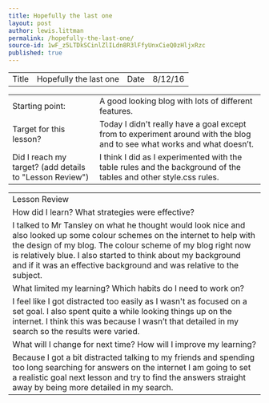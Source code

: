 ```yaml
---
title: Hopefully the last one
layout: post
author: lewis.littman
permalink: /hopefully-the-last-one/
source-id: 1wF_z5LTDkSCinlZlILdn8R3lFfyUnxCieQ0zHljxRzc
published: true
---
```

<table>
  <tr>
    <td>Title</td>
    <td>Hopefully the last one</td>
    <td>Date</td>
    <td>8/12/16</td>
  </tr>
</table>


<table>
  <tr>
    <td>Starting point:</td>
    <td>A good looking blog with lots of different features.</td>
  </tr>
  <tr>
    <td>Target for this lesson?</td>
    <td>Today I didn't really have a goal except from to experiment around with the blog and to see what works and what doesn’t.</td>
  </tr>
  <tr>
    <td>Did I reach my target? 
(add details to "Lesson Review")</td>
    <td>I think I did as I experimented with the table rules and the background of the tables and other style.css rules.</td>
  </tr>
</table>


<table>
  <tr>
    <td>Lesson Review</td>
  </tr>
  <tr>
    <td>How did I learn? What strategies were effective? </td>
  </tr>
  <tr>
    <td>I talked to Mr Tansley on what he thought would look nice and also looked up some colour schemes on the internet to help with the design of my blog. The colour scheme of my blog right now is relatively blue. I also started to think about my background and if it was an effective background and was relative to the subject.</td>
  </tr>
  <tr>
    <td>What limited my learning? Which habits do I need to work on? </td>
  </tr>
  <tr>
    <td>I feel like I got distracted too easily as I wasn't as focused on a set goal. I also spent quite a while looking things up on the internet. I think this was because I wasn’t that detailed in my search so the results were varied.</td>
  </tr>
  <tr>
    <td>What will I change for next time? How will I improve my learning?</td>
  </tr>
  <tr>
    <td>Because I got a bit distracted talking to my friends and spending too long searching for answers on the internet I am going to set a realistic goal next lesson and try to find the answers straight away by being more detailed in my search.</td>
  </tr>
</table>


